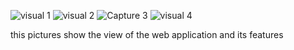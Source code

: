 ![visual 1](https://user-images.githubusercontent.com/58475710/140727860-0db0b779-29d0-4ba6-855b-33939fe38f15.PNG)
![visual 2](https://user-images.githubusercontent.com/58475710/140727861-e40e5c17-f719-4f8b-b342-a4ea9747fa13.PNG)
![Capture 3](https://user-images.githubusercontent.com/58475710/140727872-dfec137a-046c-4c37-8a69-35a6a7f9376b.PNG)
![visual 4](https://user-images.githubusercontent.com/58475710/140727887-c1ececf3-ac2d-4799-bc75-c8f11cbbd4da.PNG)

this pictures show the view of the web application and its features
